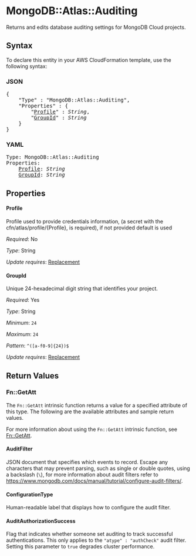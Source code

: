 # MongoDB::Atlas::Auditing

Returns and edits database auditing settings for MongoDB Cloud projects.

## Syntax

To declare this entity in your AWS CloudFormation template, use the following syntax:

### JSON

<pre>
{
    "Type" : "MongoDB::Atlas::Auditing",
    "Properties" : {
        "<a href="#profile" title="Profile">Profile</a>" : <i>String</i>,
        "<a href="#groupid" title="GroupId">GroupId</a>" : <i>String</i>
    }
}
</pre>

### YAML

<pre>
Type: MongoDB::Atlas::Auditing
Properties:
    <a href="#profile" title="Profile">Profile</a>: <i>String</i>
    <a href="#groupid" title="GroupId">GroupId</a>: <i>String</i>
</pre>

## Properties

#### Profile

Profile used to provide credentials information, (a secret with the cfn/atlas/profile/{Profile}, is required), if not provided default is used

_Required_: No

_Type_: String

_Update requires_: [Replacement](https://docs.aws.amazon.com/AWSCloudFormation/latest/UserGuide/using-cfn-updating-stacks-update-behaviors.html#update-replacement)

#### GroupId

Unique 24-hexadecimal digit string that identifies your project.

_Required_: Yes

_Type_: String

_Minimum_: <code>24</code>

_Maximum_: <code>24</code>

_Pattern_: <code>^([a-f0-9]{24})$</code>

_Update requires_: [Replacement](https://docs.aws.amazon.com/AWSCloudFormation/latest/UserGuide/using-cfn-updating-stacks-update-behaviors.html#update-replacement)

## Return Values

### Fn::GetAtt

The `Fn::GetAtt` intrinsic function returns a value for a specified attribute of this type. The following are the available attributes and sample return values.

For more information about using the `Fn::GetAtt` intrinsic function, see [Fn::GetAtt](https://docs.aws.amazon.com/AWSCloudFormation/latest/UserGuide/intrinsic-function-reference-getatt.html).

#### AuditFilter

JSON document that specifies which events to record. Escape any characters that may prevent parsing, such as single or double quotes, using a backslash (`\`), for more information about audit filters refer to https://www.mongodb.com/docs/manual/tutorial/configure-audit-filters/.

#### ConfigurationType

Human-readable label that displays how to configure the audit filter.

#### AuditAuthorizationSuccess

Flag that indicates whether someone set auditing to track successful authentications. This only applies to the `"atype" : "authCheck"` audit filter. Setting this parameter to `true` degrades cluster performance.

